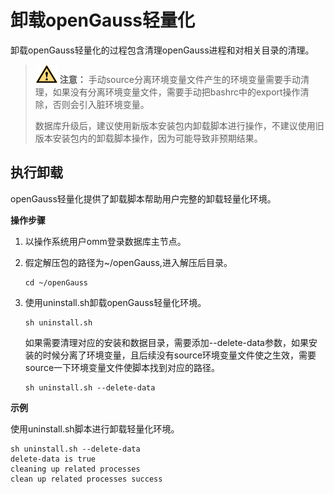 # 卸载openGauss轻量化<a name="ZH-CN_TOPIC_0000001242053135"></a>

卸载openGauss轻量化的过程包含清理openGauss进程和对相关目录的清理。

>![](public_sys-resources/icon-caution.gif) **注意：** 
>手动source分离环境变量文件产生的环境变量需要手动清理，如果没有分离环境变量文件，需要手动把bashrc中的export操作清除，否则会引入脏环境变量。  
>
>数据库升级后，建议使用新版本安装包内卸载脚本进行操作，不建议使用旧版本安装包内的卸载脚本操作，因为可能导致非预期结果。

## 执行卸载<a name="zh-cn_topic_0283136478_section1229131371816"></a>

openGauss轻量化提供了卸载脚本帮助用户完整的卸载轻量化环境。

**操作步骤**

1.  以操作系统用户omm登录数据库主节点。
2.  假定解压包的路径为\~/openGauss,进入解压后目录。

    ```
    cd ~/openGauss
    ```

3.  使用uninstall.sh卸载openGauss轻量化环境。

    ```
    sh uninstall.sh
    ```

    如果需要清理对应的安装和数据目录，需要添加--delete-data参数，如果安装的时候分离了环境变量，且后续没有source环境变量文件使之生效，需要source一下环境变量文件使脚本找到对应的路径。

    ```
    sh uninstall.sh --delete-data 
    ```


**示例**

使用uninstall.sh脚本进行卸载轻量化环境。

```
sh uninstall.sh --delete-data
delete-data is true
cleaning up related processes
clean up related processes success
```

